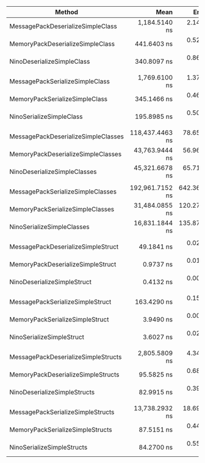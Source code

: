 | Method                              | Mean            | Error       | StdDev      | Ratio  | RatioSD | Payload |
|------------------------------------ |----------------:|------------:|------------:|-------:|--------:|--------:|
| MessagePackDeserializeSimpleClass   |   1,184.5140 ns |   2.1443 ns |   2.2021 ns |   3.48 |    0.01 |       - |
| MemoryPackDeserializeSimpleClass    |     441.6403 ns |   0.5283 ns |   0.5653 ns |   1.30 |    0.00 |       - |
| NinoDeserializeSimpleClass          |     340.8097 ns |   0.8696 ns |   0.8134 ns |   1.00 |    0.00 |       - |
|                                     |                 |             |             |        |         |         |
| MessagePackSerializeSimpleClass     |   1,769.6100 ns |   1.3790 ns |   1.4755 ns |   9.03 |    0.03 |    674B |
| MemoryPackSerializeSimpleClass      |     345.1466 ns |   0.4682 ns |   0.5010 ns |   1.76 |    0.01 |    730B |
| NinoSerializeSimpleClass            |     195.8985 ns |   0.5028 ns |   0.5380 ns |   1.00 |    0.00 |    738B |
|                                     |                 |             |             |        |         |         |
| MessagePackDeserializeSimpleClasses | 118,437.4463 ns |  78.6513 ns |  90.5749 ns |   2.61 |    0.00 |       - |
| MemoryPackDeserializeSimpleClasses  |  43,763.9444 ns |  56.9656 ns |  63.3171 ns |   0.97 |    0.00 |       - |
| NinoDeserializeSimpleClasses        |  45,321.6678 ns |  65.7144 ns |  73.0414 ns |   1.00 |    0.00 |       - |
|                                     |                 |             |             |        |         |         |
| MessagePackSerializeSimpleClasses   | 192,961.7152 ns | 642.3698 ns | 630.8930 ns |  11.47 |    0.10 | 65.82KB |
| MemoryPackSerializeSimpleClasses    |  31,484.0855 ns | 120.2774 ns | 123.5160 ns |   1.87 |    0.02 | 71.29KB |
| NinoSerializeSimpleClasses          |  16,831.1844 ns | 135.8753 ns | 145.3851 ns |   1.00 |    0.01 | 72.08KB |
|                                     |                 |             |             |        |         |         |
| MessagePackDeserializeSimpleStruct  |      49.1841 ns |   0.0283 ns |   0.0278 ns | 119.05 |    1.05 |       - |
| MemoryPackDeserializeSimpleStruct   |       0.9737 ns |   0.0176 ns |   0.0173 ns |   2.36 |    0.05 |       - |
| NinoDeserializeSimpleStruct         |       0.4132 ns |   0.0037 ns |   0.0038 ns |   1.00 |    0.01 |       - |
|                                     |                 |             |             |        |         |         |
| MessagePackSerializeSimpleStruct    |     163.4290 ns |   0.1529 ns |   0.1636 ns |  45.37 |    0.28 |     16B |
| MemoryPackSerializeSimpleStruct     |       3.9490 ns |   0.0083 ns |   0.0085 ns |   1.10 |    0.01 |     16B |
| NinoSerializeSimpleStruct           |       3.6027 ns |   0.0206 ns |   0.0229 ns |   1.00 |    0.01 |     16B |
|                                     |                 |             |             |        |         |         |
| MessagePackDeserializeSimpleStructs |   2,805.5809 ns |   4.3408 ns |   4.8248 ns |  33.81 |    0.19 |       - |
| MemoryPackDeserializeSimpleStructs  |      95.5825 ns |   0.6892 ns |   0.7661 ns |   1.15 |    0.01 |       - |
| NinoDeserializeSimpleStructs        |      82.9915 ns |   0.3921 ns |   0.4515 ns |   1.00 |    0.01 |       - |
|                                     |                 |             |             |        |         |         |
| MessagePackSerializeSimpleStructs   |  13,738.2932 ns |  18.6947 ns |  20.7791 ns | 163.03 |    1.11 |  1.57KB |
| MemoryPackSerializeSimpleStructs    |      87.5151 ns |   0.4402 ns |   0.4893 ns |   1.04 |    0.01 |  1.57KB |
| NinoSerializeSimpleStructs          |      84.2700 ns |   0.5567 ns |   0.5717 ns |   1.00 |    0.01 |  1.57KB |